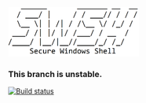 <img src=".images/ascii-swsh.png" width="auto" height="100px"/>

### This branch is **unstable**.

[![Build status](https://ci.appveyor.com/api/projects/status/s8ingehivcjcp084/branch/unstable?svg=true)](https://ci.appveyor.com/project/muhammadmuzzammil1998/swsh/branch/unstable)